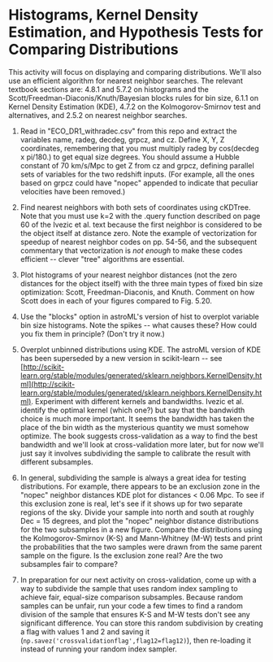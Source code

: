 # Histograms, Kernel Density Estimation, and Hypothesis Tests for Comparing Distributions

This activity will focus on displaying and comparing distributions. We'll also use an efficient algorithm for nearest neighbor searches. The relevant textbook sections are: 4.8.1 and 5.7.2 on histograms and the Scott/Freedman-Diaconis/Knuth/Bayesian blocks rules for bin size, 6.1.1 on Kernel Density Estimation (KDE), 4.7.2 on the Kolmogorov-Smirnov test and alternatives, and 2.5.2 on nearest neighbor searches.

1. Read in "ECO_DR1_withradec.csv" from this repo and extract the variables name, radeg, decdeg, grpcz, and cz. Define X, Y, Z coordinates, remembering that you must multiply radeg by cos(decdeg x pi/180.) to get equal size degrees. You should assume a Hubble constant of 70 km/s/Mpc to get Z from cz and grpcz, defining parallel sets of variables for the two redshift inputs. (For example, all the ones based on grpcz could have "nopec" appended to indicate that peculiar velocities have been removed.)

2. Find nearest neighbors with both sets of coordinates using cKDTree. Note that you must use k=2 with the .query function described on page 60 of the Ivezic et al. text because the first neighbor is considered to be the object itself at distance zero. Note the example of vectorization for speedup of nearest neighbor codes on pp. 54-56, and the subsequent commentary that vectorization is *not enough* to make these codes efficient -- clever "tree" algorithms are essential.

3. Plot histograms of your nearest neighbor distances (not the zero distances for the object itself) with the three main types of fixed bin size optimization: Scott, Freedman-Diaconis, and Knuth. Comment on how Scott does in each of your figures compared to Fig. 5.20.

4. Use the "blocks" option in astroML's version of hist to overplot variable bin size histograms. Note the spikes -- what causes these? How could you fix them in principle? (Don't try it now.)

5. Overplot unbinned distributions using KDE. The astroML version of KDE has been superseded by a new version in scikit-learn -- see [http://scikit-learn.org/stable/modules/generated/sklearn.neighbors.KernelDensity.html](http://scikit-learn.org/stable/modules/generated/sklearn.neighbors.KernelDensity.html). Experiment with different kernels and bandwidths. Ivezic et al. identify the optimal kernel (which one?) but say that the bandwidth choice is much more important. It seems the bandwidth has taken the place of the bin width as the mysterious quantity we must somehow optimize. The book suggests cross-validation as a way to find the best bandwidth and we'll look at cross-validation more later, but for now we'll just say it involves subdividing the sample to calibrate the result with different subsamples.

6. In general, subdividing the sample is always a great idea for testing distributions. For example, there appears to be an exclusion zone in the "nopec" neighbor distances KDE plot for distances < 0.06 Mpc. To see if this exclusion zone is real, let's see if it shows up for two separate regions of the sky. Divide your sample into north and south at roughly Dec = 15 degrees, and plot the "nopec" neighbor distance distributions for the two subsamples in a new figure. Compare the distributions using the Kolmogorov-Smirnov (K-S) and Mann-Whitney (M-W) tests and print the probabilities that the two samples were drawn from the same parent sample on the figure. Is the exclusion zone real? Are the two subsamples fair to compare?

7. In preparation for our next activity on cross-validation, come up with a way to subdivide the sample that uses random index sampling to achieve fair, equal-size comparison subsamples. Because random samples can be unfair, run your code a few times to find a random division of the sample that ensures K-S and M-W tests don't see any significant difference. You can store this random subdivision by creating a flag with values 1 and 2 and saving it (`np.savez('crossvalidationflag',flag12=flag12)`), then re-loading it instead of running your random index sampler.

